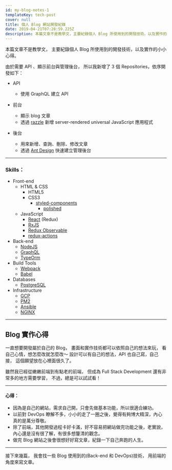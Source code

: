 ```yaml
---
id: my-blog-notes-1
templateKey: tech-post
cover: null
title: 個人 Blog 網站開發紀錄
date: 2019-04-21T07:28:59.225Z
description: 本篇文章不是教學文，主要紀錄個人 Blog 所使用到的開發技術，以及實作的小小心得。
---
```

本篇文章不是教學文，
主要紀錄個人 Blog 所使用到的開發技術，以及實作的小小心得。

由於需要 API 、顯示前台與管理後台，
所以我新增了 3 個 Repositories，依序開發如下：

* API
  * 使用 GraphQL 建立 API

* 前台
  * 顯示 blog 文章
  * 透過 [razzle](https://github.com/jaredpalmer/razzle) 新增 server-rendered universal JavaScript 應用程式
* 後台
  * 用來新增、查詢、刪除、修改文章
  * 透過 [Ant Design](https://ant.design/) 快速建立管理後台

---

### Skills：

- Front-end
    - HTML & CSS
        - HTML5
        - CSS3
          - [styled-components](https://www.styled-components.com/)
            - [polished ](https://polished.js.org/docs/)
    - JavaScript
        - [React](https://reactjs.org/) (Redux)
        - [RxJS](http://reactivex.io/)
        - [Redux Observable](https://github.com/redux-observable/redux-observable)
        - [redux-actions](https://github.com/redux-utilities/redux-actions)
- Back-end
  - [NodeJS](https://nodejs.org/)
  - [GraphQL](https://graphql.org/)
  - [TypeOrm](http://typeorm.io/)
- Build Tools
    - [Webpack](https://webpack.js.org/)
    - [Babel](https://babeljs.io/)
- Databases
    - [PostgreSQL](https://www.postgresql.org/)
- Infrastructure
    - [GCP](https://cloud.google.com/)
    - [PM2](https://github.com/Unitech/pm2)
    - [Ansible](https://github.com/ansible/ansible)
    - [NGINX](https://github.com/nginx/nginx)


***

## Blog 實作心得

一直想要開發屬於自己的 Blog，
畫面和實作技術都可以依照自己的想法來玩，
看自己心情，想怎麼改就怎麼改～
設計可以有自己的想法，API 也自己寫，自己接，
這個願望放在心裡面很久了。

雖然我已經從嫩嫩前端到有點老的前端，
但成為 Full Stack Development 還有非常多的地方需要學習，
不過，總是可以試試看！

***

#### 心得：

* 因為是自己的網站，需求自己開，只會先做基本功能，所以很適合練功。
* 以前對 DevOps 瞭解不多，小小的走了一圈之後，覺得有夠博大精深，內心真的是萬分尊敬。
* 除了前端，其他開發過程卡好卡滿，好不容易把網站做完功能之後，老實說，內心還是沒有很了解，有很多想釐清的觀念。
* 做完 Blog 網站之後會很想好好寫文章，紀錄一下自己奔跑的人生。

***

接下來幾篇，
我會找一些 Blog 使用到的(Back-end 和 DevOps)技術，
用前端的角度來寫文章。
